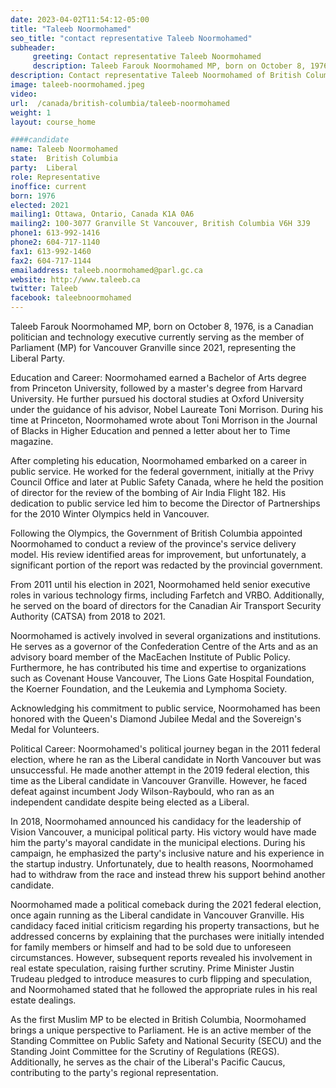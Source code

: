 ```yaml
---
date: 2023-04-02T11:54:12-05:00
title: "Taleeb Noormohamed"
seo_title: "contact representative Taleeb Noormohamed"
subheader:
     greeting: Contact representative Taleeb Noormohamed
     description: Taleeb Farouk Noormohamed MP, born on October 8, 1976, is a Canadian politician and technology executive currently serving as the member of Parliament (MP) for Vancouver Granville since 2021, representing the Liberal Party.
description: Contact representative Taleeb Noormohamed of British Columbia. Contact information for Taleeb Noormohamed includes email address, phone number, and mailing address.
image: taleeb-noormohamed.jpeg
video:
url:  /canada/british-columbia/taleeb-noormohamed
weight: 1
layout: course_home

####candidate
name: Taleeb Noormohamed
state:	British Columbia
party:	Liberal
role: Representative
inoffice: current
born: 1976
elected: 2021
mailing1: Ottawa, Ontario, Canada K1A 0A6
mailing2: 100-3077 Granville St Vancouver, British Columbia V6H 3J9
phone1: 613-992-1416
phone2: 604-717-1140
fax1: 613-992-1460
fax2: 604-717-1144
emailaddress: taleeb.noormohamed@parl.gc.ca
website: http://www.taleeb.ca
twitter: Taleeb
facebook: taleebnoormohamed
---
```


Taleeb Farouk Noormohamed MP, born on October 8, 1976, is a Canadian politician and technology executive currently serving as the member of Parliament (MP) for Vancouver Granville since 2021, representing the Liberal Party.

Education and Career:
Noormohamed earned a Bachelor of Arts degree from Princeton University, followed by a master's degree from Harvard University. He further pursued his doctoral studies at Oxford University under the guidance of his advisor, Nobel Laureate Toni Morrison. During his time at Princeton, Noormohamed wrote about Toni Morrison in the Journal of Blacks in Higher Education and penned a letter about her to Time magazine.

After completing his education, Noormohamed embarked on a career in public service. He worked for the federal government, initially at the Privy Council Office and later at Public Safety Canada, where he held the position of director for the review of the bombing of Air India Flight 182. His dedication to public service led him to become the Director of Partnerships for the 2010 Winter Olympics held in Vancouver.

Following the Olympics, the Government of British Columbia appointed Noormohamed to conduct a review of the province's service delivery model. His review identified areas for improvement, but unfortunately, a significant portion of the report was redacted by the provincial government.

From 2011 until his election in 2021, Noormohamed held senior executive roles in various technology firms, including Farfetch and VRBO. Additionally, he served on the board of directors for the Canadian Air Transport Security Authority (CATSA) from 2018 to 2021.

Noormohamed is actively involved in several organizations and institutions. He serves as a governor of the Confederation Centre of the Arts and as an advisory board member of the MacEachen Institute of Public Policy. Furthermore, he has contributed his time and expertise to organizations such as Covenant House Vancouver, The Lions Gate Hospital Foundation, the Koerner Foundation, and the Leukemia and Lymphoma Society.

Acknowledging his commitment to public service, Noormohamed has been honored with the Queen's Diamond Jubilee Medal and the Sovereign's Medal for Volunteers.

Political Career:
Noormohamed's political journey began in the 2011 federal election, where he ran as the Liberal candidate in North Vancouver but was unsuccessful. He made another attempt in the 2019 federal election, this time as the Liberal candidate in Vancouver Granville. However, he faced defeat against incumbent Jody Wilson-Raybould, who ran as an independent candidate despite being elected as a Liberal.

In 2018, Noormohamed announced his candidacy for the leadership of Vision Vancouver, a municipal political party. His victory would have made him the party's mayoral candidate in the municipal elections. During his campaign, he emphasized the party's inclusive nature and his experience in the startup industry. Unfortunately, due to health reasons, Noormohamed had to withdraw from the race and instead threw his support behind another candidate.

Noormohamed made a political comeback during the 2021 federal election, once again running as the Liberal candidate in Vancouver Granville. His candidacy faced initial criticism regarding his property transactions, but he addressed concerns by explaining that the purchases were initially intended for family members or himself and had to be sold due to unforeseen circumstances. However, subsequent reports revealed his involvement in real estate speculation, raising further scrutiny. Prime Minister Justin Trudeau pledged to introduce measures to curb flipping and speculation, and Noormohamed stated that he followed the appropriate rules in his real estate dealings.

As the first Muslim MP to be elected in British Columbia, Noormohamed brings a unique perspective to Parliament. He is an active member of the Standing Committee on Public Safety and National Security (SECU) and the Standing Joint Committee for the Scrutiny of Regulations (REGS). Additionally, he serves as the chair of the Liberal's Pacific Caucus, contributing to the party's regional representation.
